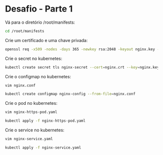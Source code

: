 # Desafio - Parte 1

Vá para o diretório /root/manifests:

```bash
cd /root/manifests
```

Crie um certificado e uma chave privada:

```bash
openssl req -x509 -nodes -days 365 -newkey rsa:2048 -keyout nginx.key -out nginx.crt
```

Crie o secret no kubernetes:

```bash
kubectl create secret tls nginx-secret --cert=nginx.crt --key=nginx.key
```

Crie o configmap no kubernetes:

```bash
vim nginx.conf
```
  
```bash
kubectl create configmap nginx-config --from-file=nginx.conf
```

Crie o pod no kubernetes:

```bash
vim nginx-https-pod.yaml
```

```bash
kubectl apply -f nginx-https-pod.yaml
```

Crie o service no kubernetes:

```bash
vim nginx-service.yaml
```

```bash
kubectl apply -f nginx-service.yaml
```
